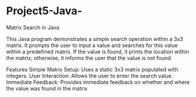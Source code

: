 # Project5-Java-
Matrix Search in Java

This Java program demonstrates a simple search operation within a 3x3 matrix. It prompts the user to input a value and searches for this value within a predefined matrix. If the value is found, it prints the location within the matrix; otherwise, it informs the user that the value is not found.

Features
Simple Matrix Setup: Uses a static 3x3 matrix populated with integers.
User Interaction: Allows the user to enter the search value.
Immediate Feedback: Provides immediate feedback on whether and where the value was found in the matrix
